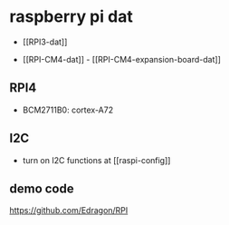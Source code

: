 
# raspberry pi dat 

- [[RPI3-dat]]
  
- [[RPI-CM4-dat]] - [[RPI-CM4-expansion-board-dat]]

## RPI4 

- BCM2711B0: cortex-A72 




## I2C 

- turn on I2C functions at [[raspi-config]]





## demo code 

https://github.com/Edragon/RPI